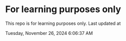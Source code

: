 # For learning purposes only
This repo is for learning purposes only.
Last updated at

Tuesday, November 26, 2024 6:06:37 AM

